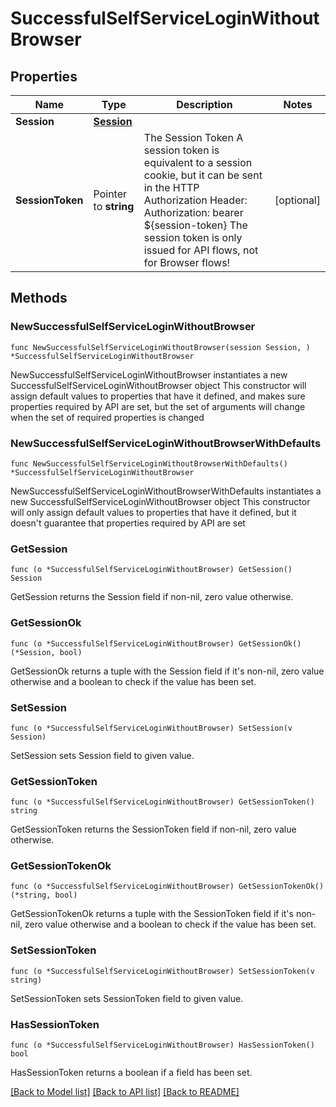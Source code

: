 # SuccessfulSelfServiceLoginWithoutBrowser

## Properties

Name | Type | Description | Notes
------------ | ------------- | ------------- | -------------
**Session** | [**Session**](Session.md) |  | 
**SessionToken** | Pointer to **string** | The Session Token  A session token is equivalent to a session cookie, but it can be sent in the HTTP Authorization Header:  Authorization: bearer ${session-token}  The session token is only issued for API flows, not for Browser flows! | [optional] 

## Methods

### NewSuccessfulSelfServiceLoginWithoutBrowser

`func NewSuccessfulSelfServiceLoginWithoutBrowser(session Session, ) *SuccessfulSelfServiceLoginWithoutBrowser`

NewSuccessfulSelfServiceLoginWithoutBrowser instantiates a new SuccessfulSelfServiceLoginWithoutBrowser object
This constructor will assign default values to properties that have it defined,
and makes sure properties required by API are set, but the set of arguments
will change when the set of required properties is changed

### NewSuccessfulSelfServiceLoginWithoutBrowserWithDefaults

`func NewSuccessfulSelfServiceLoginWithoutBrowserWithDefaults() *SuccessfulSelfServiceLoginWithoutBrowser`

NewSuccessfulSelfServiceLoginWithoutBrowserWithDefaults instantiates a new SuccessfulSelfServiceLoginWithoutBrowser object
This constructor will only assign default values to properties that have it defined,
but it doesn't guarantee that properties required by API are set

### GetSession

`func (o *SuccessfulSelfServiceLoginWithoutBrowser) GetSession() Session`

GetSession returns the Session field if non-nil, zero value otherwise.

### GetSessionOk

`func (o *SuccessfulSelfServiceLoginWithoutBrowser) GetSessionOk() (*Session, bool)`

GetSessionOk returns a tuple with the Session field if it's non-nil, zero value otherwise
and a boolean to check if the value has been set.

### SetSession

`func (o *SuccessfulSelfServiceLoginWithoutBrowser) SetSession(v Session)`

SetSession sets Session field to given value.


### GetSessionToken

`func (o *SuccessfulSelfServiceLoginWithoutBrowser) GetSessionToken() string`

GetSessionToken returns the SessionToken field if non-nil, zero value otherwise.

### GetSessionTokenOk

`func (o *SuccessfulSelfServiceLoginWithoutBrowser) GetSessionTokenOk() (*string, bool)`

GetSessionTokenOk returns a tuple with the SessionToken field if it's non-nil, zero value otherwise
and a boolean to check if the value has been set.

### SetSessionToken

`func (o *SuccessfulSelfServiceLoginWithoutBrowser) SetSessionToken(v string)`

SetSessionToken sets SessionToken field to given value.

### HasSessionToken

`func (o *SuccessfulSelfServiceLoginWithoutBrowser) HasSessionToken() bool`

HasSessionToken returns a boolean if a field has been set.


[[Back to Model list]](../README.md#documentation-for-models) [[Back to API list]](../README.md#documentation-for-api-endpoints) [[Back to README]](../README.md)


